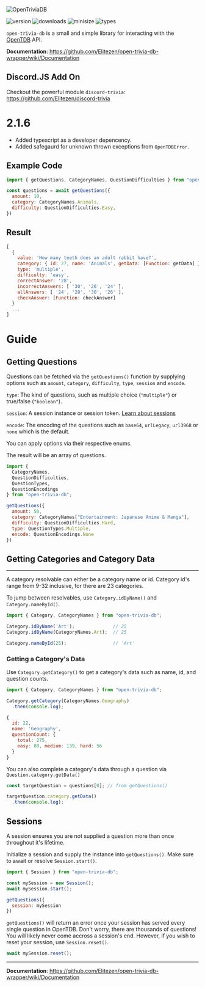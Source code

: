![OpenTriviaDB](https://i.imgur.com/QBhF5aY.png)

![version](https://img.shields.io/npm/v/open-trivia-db)
![downloads](https://img.shields.io/npm/dm/open-trivia-db)
![minisize](https://img.shields.io/bundlephobia/min/open-trivia-db)
![types](https://img.shields.io/npm/types/open-trivia-db)

`open-trivia-db` is a small and simple library for interacting with the [OpenTDB](https://opentdb.com/) API.

**Documentation**: https://github.com/Elitezen/open-trivia-db-wrapper/wiki/Documentation

## Discord.JS Add On

Checkout the powerful module `discord-trivia`: https://github.com/Elitezen/discord-trivia

# 2.1.6
- Added typescript as a developer depencency.
- Added safegaurd for unknown thrown exceptions from `OpenTDBError`.

## Example Code
```js
import { getQuestions, CategoryNames, QuestionDifficulties } from "open-trivia-db";

const questions = await getQuestions({
  amount: 10,
  category: CategoryNames.Animals,
  difficulty: QuestionDifficulties.Easy,
})
```

## Result
```js
[
  {
    value: 'How many teeth does an adult rabbit have?',
    category: { id: 27, name: 'Animals', getData: [Function: getData] },
    type: 'multiple',
    difficulty: 'easy',
    correctAnswer: '28',
    incorrectAnswers: [ '30', '26', '24' ],
    allAnswers: [ '24', '28', '30', '26' ],
    checkAnswer: [Function: checkAnswer]
  }
  ...
]
```

# Guide
## Getting Questions

Questions can be fetched via the `getQuestions()` function by supplying options such as `amount`, `category`, `difficulty`, `type`, `session` and `encode`.

`type`: The kind of questions, such as multiple choice (`"multiple"`) or true/false (`"boolean"`).

`session`: A session instance or session token. [Learn about sessions](#sessions)

`encode`: The encoding of the questions such as `base64`, `urlLegacy`, `url3968` or `none` which is the default.

You can apply options via their respective enums.

The result will be an array of questions.

```js
import { 
  CategoryNames, 
  QuestionDifficulties, 
  QuestionTypes, 
  QuestionEncodings 
} from "open-trivia-db";

getQuestions({
  amount: 50,
  category: CategoryNames["Entertainment: Japanese Anime & Manga"],
  difficulty: QuestionDifficulties.Hard,
  type: QuestionTypes.Multiple,
  encode: QuestionEncodings.None
})
```

## Getting Categories and Category Data
<hr>

A category resolvable can either be a category name or id. Category id's range from 9-32 inclusive, for there are 23 categories.

To jump between resolvables, use `Category.idByName()` and `Category.nameById()`.

```js
import { Category, CategoryNames } from "open-trivia-db";

Category.idByName('Art');              // 25
Category.idByName(CategoryNames.Art);  // 25

Category.nameById(25);                 // 'Art'
```

### Getting a Category's Data
Use `Category.getCategory()` to get a category's data such as name, id, and question counts.

```js
import { Category, CategoryNames } from "open-trivia-db";

Category.getCategory(CategoryNames.Geography)
  .then(console.log);
```

```js
{
  id: 22,
  name: 'Geography',
  questionCount: { 
    total: 275, 
    easy: 80, medium: 139, hard: 56 
  }
}
```

You can also complete a category's data through a question via `Question.category.getData()`

```js
const targetQuestion = questions[0]; // from getQuestions()

targetQuestion.category.getData()
  .then(console.log);
```

## Sessions
A session ensures you are not supplied a question more than once throughout it's lifetime.

Initialize a session and supply the instance into `getQuestions()`. Make sure to await or resolve `Session.start()`.
```js
import { Session } from "open-trivia-db";

const mySession = new Session();
await mySession.start();

getQuestions({
  session: mySession
})
```

`getQuestions()` will return an error once your session has served every single question in OpenTDB. Don't worry, there are thousands of questions! You will likely never come accross a session's end. However, if you wish to reset your session, use `Session.reset()`.

```js
await mySession.reset();
```

<hr>

**Documentation**: https://github.com/Elitezen/open-trivia-db-wrapper/wiki/Documentation
